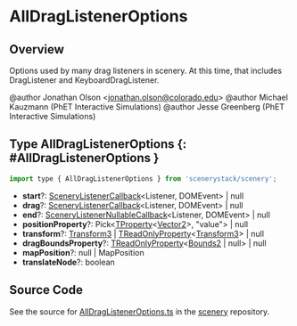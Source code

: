# AllDragListenerOptions

## Overview

Options used by many drag listeners in scenery. At this time, that includes DragListener and KeyboardDragListener.

@author Jonathan Olson &lt;jonathan.olson@colorado.edu&gt;
@author Michael Kauzmann (PhET Interactive Simulations)
@author Jesse Greenberg (PhET Interactive Simulations)

## Type AllDragListenerOptions {: #AllDragListenerOptions }


```js
import type { AllDragListenerOptions } from 'scenerystack/scenery';
```


- **start**?: [SceneryListenerCallback](../scenery/PressListener.md#SceneryListenerCallback)&lt;Listener, DOMEvent&gt; | <span style="color: hsla(calc(var(--md-hue) + 180deg),80%,40%,1);">null</span>
- **drag**?: [SceneryListenerCallback](../scenery/PressListener.md#SceneryListenerCallback)&lt;Listener, DOMEvent&gt; | <span style="color: hsla(calc(var(--md-hue) + 180deg),80%,40%,1);">null</span>
- **end**?: [SceneryListenerNullableCallback](../scenery/PressListener.md#SceneryListenerNullableCallback)&lt;Listener, DOMEvent&gt; | <span style="color: hsla(calc(var(--md-hue) + 180deg),80%,40%,1);">null</span>
- **positionProperty**?: Pick&lt;[TProperty](../axon/TProperty.md)&lt;[Vector2](../dot/Vector2.md)&gt;, "value"&gt; | <span style="color: hsla(calc(var(--md-hue) + 180deg),80%,40%,1);">null</span>
- **transform**?: [Transform3](../dot/Transform3.md) | [TReadOnlyProperty](../axon/TReadOnlyProperty.md)&lt;[Transform3](../dot/Transform3.md)&gt; | <span style="color: hsla(calc(var(--md-hue) + 180deg),80%,40%,1);">null</span>
- **dragBoundsProperty**?: [TReadOnlyProperty](../axon/TReadOnlyProperty.md)&lt;[Bounds2](../dot/Bounds2.md) | <span style="color: hsla(calc(var(--md-hue) + 180deg),80%,40%,1);">null</span>&gt; | <span style="color: hsla(calc(var(--md-hue) + 180deg),80%,40%,1);">null</span>
- **mapPosition**?: <span style="color: hsla(calc(var(--md-hue) + 180deg),80%,40%,1);">null</span> | MapPosition
- **translateNode**?: <span style="color: hsla(calc(var(--md-hue) + 180deg),80%,40%,1);">boolean</span>




## Source Code

See the source for [AllDragListenerOptions.ts](https://github.com/phetsims/scenery/blob/main/js/listeners/AllDragListenerOptions.ts) in the [scenery](https://github.com/phetsims/scenery) repository.
